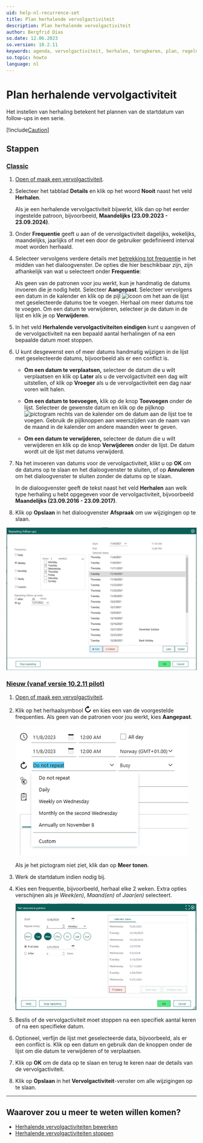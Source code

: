 ```yaml
---
uid: help-nl-recurrence-set
title: Plan herhalende vervolgactiviteit
description: Plan herhalende vervolgactiviteit
author: Bergfrid Dias
so.date: 12.06.2023
so.version: 10.2.11
keywords: agenda, vervolgactiviteit, herhalen, terugkeren, plan, regelmatig, frequentie
so.topic: howto
language: nl
---
```


# Plan herhalende vervolgactiviteit

Het instellen van herhaling betekent het plannen van de startdatum van follow-ups in een serie.

[!include[Caution](../includes/caution-do-not-change-recurring-date.md)]

## Stappen

<!-- markdownlint-disable MD051 -->
### [Classic](#tab/fields-old)

1. [Open of maak een vervolgactiviteit][2].

2. Selecteer het tabblad **Details** en klik op het woord **Nooit** naast het veld **Herhalen**.

    Als je een herhalende vervolgactiviteit bijwerkt, klik dan op het eerder ingestelde patroon, bijvoorbeeld, **Maandelijks (23.09.2023 - 23.09.2024)**.

3. Onder **Frequentie** geeft u aan of de vervolgactiviteit dagelijks, wekelijks, maandelijks, jaarlijks of met een door de gebruiker gedefinieerd interval moet worden herhaald.

4. Selecteer vervolgens verdere details met [betrekking tot frequentie][4] in het midden van het dialoogvenster. De opties die hier beschikbaar zijn, zijn afhankelijk van wat u selecteert onder **Frequentie**:

    Als geen van de patronen voor jou werkt, kun je handmatig de datums invoeren die je nodig hebt.
    Selecteer **Aangepast**. Selecteer vervolgens een datum in de kalender en klik op de pijl ![icoon][img2] om het aan de lijst met geselecteerde datums toe te voegen. Herhaal om meer datums toe te voegen. Om een datum te verwijderen, selecteer je de datum in de lijst en klik je op **Verwijderen**.

5. In het veld **Herhalende vervolgactiviteiten eindigen** kunt u aangeven of de vervolgactiviteit na een bepaald aantal herhalingen of na een bepaalde datum moet stoppen.

6. U kunt desgewenst een of meer datums handmatig wijzigen in de lijst met geselecteerde datums, bijvoorbeeld als er een conflict is.

    * **Om een datum te verplaatsen,** selecteer de datum die u wilt verplaatsen en klik op **Later** als u de vervolgactiviteit een dag wilt uitstellen, of klik op **Vroeger** als u de vervolgactiviteit een dag naar voren wilt halen.

    * **Om een datum te toevoegen,** klik op de knop **Toevoegen** onder de lijst. Selecteer de gewenste datum en klik op de pijlknop ![pictogram][img2] rechts van de kalender om de datum aan de lijst toe te voegen. Gebruik de pijlknoppen aan weerszijden van de naam van de maand in de kalender om andere maanden weer te geven.

    * **Om een datum te verwijderen,** selecteer de datum die u wilt verwijderen en klik op de knop **Verwijderen** onder de lijst. De datum wordt uit de lijst met datums verwijderd.

7. Na het invoeren van datums voor de vervolgactiviteit, klikt u op **OK** om de datums op te slaan en het dialoogvenster te sluiten, of op **Annuleren** om het dialoogvenster te sluiten zonder de datums op te slaan.

    In de dialoogvenster geeft de tekst naast het veld **Herhalen** aan welk type herhaling u hebt opgegeven voor de vervolgactiviteit, bijvoorbeeld **Maandelijks (23.09.2016 - 23.09.2017)**.

8. Klik op **Opslaan** in het dialoogvenster **Afspraak** om uw wijzigingen op te slaan.

![Screenshot van het dialoogvenster Herhalende vervolgactiviteiten -screenshot][img6]

### [Nieuw (vanaf versie 10.2.11 pilot)](#tab/fields-new)

1. [Open of maak een vervolgactiviteit][2].

1. Klik op het herhaalsymbool ![symbool][img1] en kies een van de voorgestelde frequenties. Als geen van de patronen voor jou werkt, kies **Aangepast**.

    ![Vervolgactiviteitendialoog, voorgestelde herhaling -screenshot][img8]

    Als je het pictogram niet ziet, klik dan op **Meer tonen**.

1. Werk de startdatum indien nodig bij.

1. Kies een frequentie, bijvoorbeeld, herhaal elke 2 weken. Extra opties verschijnen als je *Week(en)*, *Maand(en)* of *Jaar(en)* selecteert.

    ![Vervolgactiviteitendialoog, herhaling -screenshot][img7]

1. Beslis of de vervolgactiviteit moet stoppen na een specifiek aantal keren of na een specifieke datum.

1. Optioneel, verfijn de lijst met geselecteerde data, bijvoorbeeld, als er een conflict is. Klik op een datum en gebruik dan de knoppen onder de lijst om die datum te verwijderen of te verplaatsen.

1. Klik op **OK** om de data op te slaan en terug te keren naar de details van de vervolgactiviteit.

1. Klik op **Opslaan** in het **Vervolgactiviteit**-venster om alle wijzigingen op te slaan.

***
<!-- markdownlint-restore -->

## Waarover zou u meer te weten willen komen?

* [Herhalende vervolgactiviteiten bewerken][1]
* [Herhalende vervolgactiviteiten stoppen][3]

<!-- Referenced links -->
[1]: ../edit-follow-up.md#repeat
[2]: ../create-follow-up.md
[3]: stop.md
[4]: index.md#frequency

<!-- Referenced images -->
[img1]: ../../../../../common/icons/refresh-icon.png
[img2]: ../../../../media/icons/arrow-right.png
[img6]: ../../../../media/loc/en/diary/recurrence-dialog.png
[img7]: ../../../../media/loc/en/diary/recurrence-selected-dates.png
[img8]: ../../../../media/loc/en/diary/suggested-pattern.png
